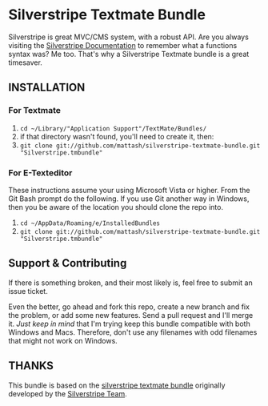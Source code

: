 # Silverstripe Textmate Bundle

Silverstripe is great MVC/CMS system, with a robust API. Are you always visiting the
[Silverstripe Documentation](http://doc.silverstripe.org/doku.php) to 
remember what a functions syntax was? Me too. That's why a Silverstripe 
Textmate bundle is a great timesaver.

## INSTALLATION

### For Textmate

1. `cd ~/Library/"Application Support"/TextMate/Bundles/`
2. if that directory wasn't found, you'll need to create it, then:
3. `git clone git://github.com/mattash/silverstripe-textmate-bundle.git "Silverstripe.tmbundle"`

### For E-Texteditor

These instructions assume your using Microsoft Vista or higher. From the Git Bash prompt 
do the following. If you use Git another way in Windows, then you be aware of the location
you should clone the repo into.

1. `cd ~/AppData/Roaming/e/InstalledBundles`
2. `git clone git://github.com/mattash/silverstripe-textmate-bundle.git "Silverstripe.tmbundle" `

## Support & Contributing

If there is something broken, and their most likely is, feel free to submit an issue ticket. 

Even the better, go ahead and fork this repo, create a new branch and fix the problem, or add some
new features. Send a pull request and I'll merge it. _Just keep in mind_ that I'm trying keep this bundle
compatible with both Windows and Macs. Therefore, don't use any filenames with odd filenames that 
might not work on Windows.

## THANKS

This bundle is based on the [silverstripe textmate bundle](http://open.silverstripe.org/browser/tools/textmatebundle/trunk/PHP%20Silverstripe.tmbundle) 
originally developed by the [Silverstripe Team](http://www.silverstripe.org).
